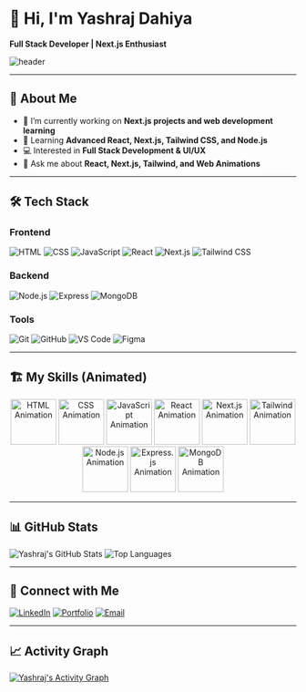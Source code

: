 # 👋 Hi, I'm Yashraj Dahiya

**Full Stack Developer | Next.js Enthusiast**  

![header](https://capsule-render.vercel.app/api?type=waving&color=0:0f0c29,100:302b63&height=150&section=header&text=Welcome!&fontColor=fff&fontSize=50)

---

## 🚀 About Me
- 🔭 I’m currently working on **Next.js projects and web development learning**
- 🌱 Learning **Advanced React, Next.js, Tailwind CSS, and Node.js**
- 💻 Interested in **Full Stack Development & UI/UX**
- 💬 Ask me about **React, Next.js, Tailwind, and Web Animations**

---

## 🛠️ Tech Stack

### Frontend
![HTML](https://img.shields.io/badge/HTML5-E34F26?style=for-the-badge&logo=html5&logoColor=white)
![CSS](https://img.shields.io/badge/CSS3-1572B6?style=for-the-badge&logo=css3&logoColor=white)
![JavaScript](https://img.shields.io/badge/JavaScript-F7DF1E?style=for-the-badge&logo=javascript&logoColor=black)
![React](https://img.shields.io/badge/React-61DAFB?style=for-the-badge&logo=react&logoColor=black)
![Next.js](https://img.shields.io/badge/Next.js-000000?style=for-the-badge&logo=nextdotjs&logoColor=white)
![Tailwind CSS](https://img.shields.io/badge/Tailwind_CSS-06B6D4?style=for-the-badge&logo=tailwind-css&logoColor=white)

### Backend
![Node.js](https://img.shields.io/badge/Node.js-339933?style=for-the-badge&logo=node.js&logoColor=white)
![Express](https://img.shields.io/badge/Express.js-000000?style=for-the-badge&logo=express&logoColor=white)
![MongoDB](https://img.shields.io/badge/MongoDB-47A248?style=for-the-badge&logo=mongodb&logoColor=white)

### Tools
![Git](https://img.shields.io/badge/Git-F05032?style=for-the-badge&logo=git&logoColor=white)
![GitHub](https://img.shields.io/badge/GitHub-181717?style=for-the-badge&logo=github&logoColor=white)
![VS Code](https://img.shields.io/badge/VS_Code-007ACC?style=for-the-badge&logo=visual-studio-code&logoColor=white)
![Figma](https://img.shields.io/badge/Figma-F24E1E?style=for-the-badge&logo=figma&logoColor=white)

---

## 🏗️ My Skills (Animated)

<div align="center">

<!-- Frontend -->
<img src="https://media.giphy.com/media/3oEjI6SIIHBdRxXI40/giphy.gif" alt="HTML Animation" width="80" height="80" title="HTML" />
<img src="https://media.giphy.com/media/26tPoyDhjiJ2g7rEs/giphy.gif" alt="CSS Animation" width="80" height="80" title="CSS" />
<img src="https://media.giphy.com/media/l0HlBO7eyXzSZkJri/giphy.gif" alt="JavaScript Animation" width="80" height="80" title="JavaScript" />

<!-- React / Next.js -->
<img src="https://media.giphy.com/media/xT0BKqhdlKCxCNsVTq/giphy.gif" alt="React Animation" width="80" height="80" title="React" />
<img src="https://media.giphy.com/media/3o6ZtpxSZbQRRnwCKQ/giphy.gif" alt="Next.js Animation" width="80" height="80" title="Next.js" />
<img src="https://media.giphy.com/media/26BRzozg4TCBXv6QU/giphy.gif" alt="Tailwind Animation" width="80" height="80" title="Tailwind CSS" />

<!-- Backend -->
<img src="https://media.giphy.com/media/3orieVVr5o4B3ONZCw/giphy.gif" alt="Node.js Animation" width="80" height="80" title="Node.js" />
<img src="https://media.giphy.com/media/3o6ZtaO9BZHcOjmErm/giphy.gif" alt="Express.js Animation" width="80" height="80" title="Express.js" />
<img src="https://media.giphy.com/media/l0HlRmYmk2t0BqFA0/giphy.gif" alt="MongoDB Animation" width="80" height="80" title="MongoDB" />

</div>


---

## 📊 GitHub Stats

![Yashraj's GitHub Stats](https://github-readme-stats.vercel.app/api?username=yashrajdahiya0036&show_icons=true&theme=radical)
![Top Languages](https://github-readme-stats.vercel.app/api/top-langs/?username=yashrajdahiya0036&layout=compact&theme=radical)

---

## 🔗 Connect with Me
[![LinkedIn](https://img.shields.io/badge/LinkedIn-blue?style=for-the-badge&logo=linkedin)](https://www.linkedin.com/in/yashraj-dahiya-2b2033256)
[![Portfolio](https://img.shields.io/badge/Portfolio-%2300C4CC?style=for-the-badge&logo=react)](YOUR_LINK_HERE)
[![Email](https://img.shields.io/badge/Email-Contact%20Me-red?style=for-the-badge&logo=gmail)](mailto:yashrajdahiya0036@gmail.com)

---


## 📈 Activity Graph
[![Yashraj's Activity Graph](https://github-readme-activity-graph.vercel.app/graph?username=yashrajdahiya0036&theme=react-dark)](https://github.com/ashutosh00710/github-readme-activity-graph)
